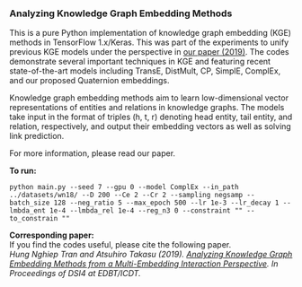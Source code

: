 ### Analyzing Knowledge Graph Embedding Methods

This is a pure Python implementation of knowledge graph embedding (KGE) methods in TensorFlow 1.x/Keras. This was part of the experiments to unify previous KGE models under the perspective in [our paper (2019)](https://arxiv.org/abs/1903.11406). The codes demonstrate several important techniques in KGE and featuring recent state-of-the-art models including TransE, DistMult, CP, SimplE, ComplEx, and our proposed Quaternion embeddings.

Knowledge graph embedding methods aim to learn low-dimensional vector representations of entities and relations in knowledge graphs. The models take input in the format of triples (h, t, r) denoting head entity, tail entity, and relation, respectively, and output their embedding vectors as well as solving link prediction.

For more information, please read our paper.

**To run:**  
```shell script
python main.py --seed 7 --gpu 0 --model ComplEx --in_path ../datasets/wn18/ --D 200 --Ce 2 --Cr 2 --sampling negsamp --batch_size 128 --neg_ratio 5 --max_epoch 500 --lr 1e-3 --lr_decay 1 --lmbda_ent 1e-4 --lmbda_rel 1e-4 --reg_n3 0 --constraint "" --to_constrain ""
```

**Corresponding paper:**  
If you find the codes useful, please cite the following paper.  
*Hung Nghiep Tran and Atsuhiro Takasu (2019). <a href="https://arxiv.org/abs/1903.11406" target="_blank">Analyzing Knowledge Graph Embedding Methods from a Multi-Embedding Interaction Perspective</a>. In Proceedings of DSI4 at EDBT/ICDT.*

